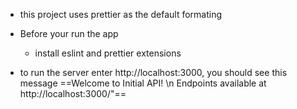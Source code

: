 - this project uses prettier as the default formating

- Before your run the app

  - install eslint and prettier extensions

- to run the server enter http://localhost:3000, you should see this message ==Welcome to Initial API! \n Endpoints available at http://localhost:3000/"==
